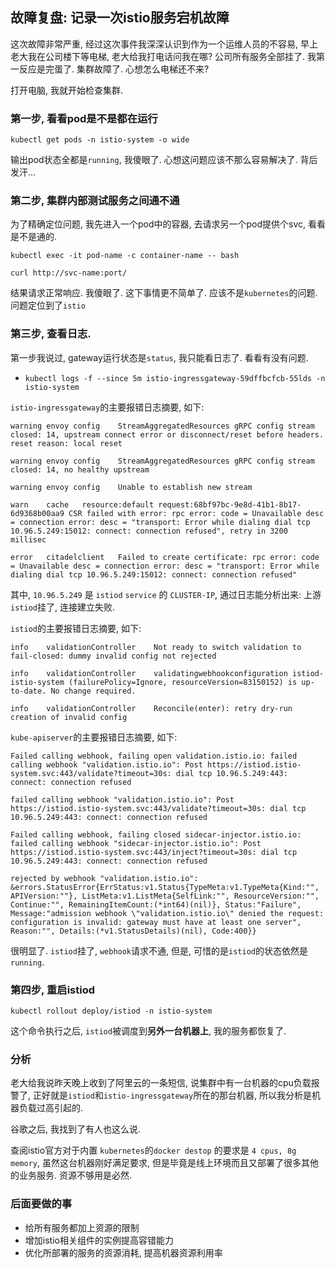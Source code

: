 ## 故障复盘: 记录一次istio服务宕机故障

这次故障非常严重, 经过这次事件我深深认识到作为一个运维人员的不容易, 早上老大我在公司楼下等电梯, 老大给我打电话问我在哪? 公司所有服务全部挂了. 我第一反应是完蛋了. 集群故障了. 心想怎么电梯还不来?

打开电脑, 我就开始检查集群. 

### 第一步, 看看pod是不是都在运行

```
kubectl get pods -n istio-system -o wide
```

输出pod状态全都是`running`, 我傻眼了. 心想这问题应该不那么容易解决了. 背后发汗...

### 第二步, 集群内部测试服务之间通不通

为了精确定位问题, 我先进入一个pod中的容器, 去请求另一个pod提供个svc, 看看是不是通的. 

```
kubectl exec -it pod-name -c container-name -- bash

curl http://svc-name:port/
```

结果请求正常响应. 我傻眼了. 这下事情更不简单了. 应该不是`kubernetes`的问题. 问题定位到了`istio`

### 第三步, 查看日志.

第一步我说过, gateway运行状态是`status`, 我只能看日志了. 看看有没有问题.

- `kubectl logs -f --since 5m istio-ingressgateway-59dffbcfcb-55lds -n istio-system`

`istio-ingressgateway`的主要报错日志摘要, 如下:

```
warning	envoy config	StreamAggregatedResources gRPC config stream closed: 14, upstream connect error or disconnect/reset before headers. reset reason: local reset

warning	envoy config	StreamAggregatedResources gRPC config stream closed: 14, no healthy upstream

warning	envoy config	Unable to establish new stream

warn	cache	resource:default request:68bf97bc-9e8d-41b1-8b17-6d9368b00aa9 CSR failed with error: rpc error: code = Unavailable desc = connection error: desc = "transport: Error while dialing dial tcp 10.96.5.249:15012: connect: connection refused", retry in 3200 millisec

error	citadelclient	Failed to create certificate: rpc error: code = Unavailable desc = connection error: desc = "transport: Error while dialing dial tcp 10.96.5.249:15012: connect: connection refused"

```

其中, `10.96.5.249` 是 `istiod` `service` 的 `CLUSTER-IP`, 通过日志能分析出来: 上游`istiod`挂了, 连接建立失败.


`istiod`的主要报错日志摘要, 如下:

```
info	validationController	Not ready to switch validation to fail-closed: dummy invalid config not rejected

info	validationController	validatingwebhookconfiguration istiod-istio-system (failurePolicy=Ignore, resourceVersion=83150152) is up-to-date. No change required.

info	validationController	Reconcile(enter): retry dry-run creation of invalid config
```

`kube-apiserver`的主要报错日志摘要, 如下:

```
Failed calling webhook, failing open validation.istio.io: failed calling webhook "validation.istio.io": Post https://istiod.istio-system.svc:443/validate?timeout=30s: dial tcp 10.96.5.249:443: connect: connection refused

failed calling webhook "validation.istio.io": Post https://istiod.istio-system.svc:443/validate?timeout=30s: dial tcp 10.96.5.249:443: connect: connection refused

Failed calling webhook, failing closed sidecar-injector.istio.io: failed calling webhook "sidecar-injector.istio.io": Post https://istiod.istio-system.svc:443/inject?timeout=30s: dial tcp 10.96.5.249:443: connect: connection refused

rejected by webhook "validation.istio.io": &errors.StatusError{ErrStatus:v1.Status{TypeMeta:v1.TypeMeta{Kind:"", APIVersion:""}, ListMeta:v1.ListMeta{SelfLink:"", ResourceVersion:"", Continue:"", RemainingItemCount:(*int64)(nil)}, Status:"Failure", Message:"admission webhook \"validation.istio.io\" denied the request: configuration is invalid: gateway must have at least one server", Reason:"", Details:(*v1.StatusDetails)(nil), Code:400}}

```
很明显了. `istiod`挂了, `webhook`请求不通, 但是, 可惜的是`istiod`的状态依然是`running`.

### 第四步, 重启istiod

`kubectl rollout deploy/istiod -n istio-system`

这个命令执行之后, `istiod`被调度到**另外一台机器上**, 我的服务都恢复了.

### 分析

老大给我说昨天晚上收到了阿里云的一条短信, 说集群中有一台机器的cpu负载报警了, 正好就是`istiod`和`istio-ingressgateway`所在的那台机器, 所以我分析是机器负载过高引起的.

谷歌之后, 我找到了有人也这么说.

查阅istio官方对于内置 `kubernetes`的`docker destop`  的要求是 `4 cpus, 8g memory`, 虽然这台机器刚好满足要求, 但是毕竟是线上环境而且又部署了很多其他的业务服务. 资源不够用是必然.

### 后面要做的事

- 给所有服务都加上资源的限制
- 增加istio相关组件的实例提高容错能力
- 优化所部署的服务的资源消耗, 提高机器资源利用率

